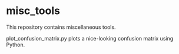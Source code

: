 # misc_tools
This repository contains miscellaneous tools.

plot_confusion_matrix.py plots a nice-looking confusion matrix using Python.
